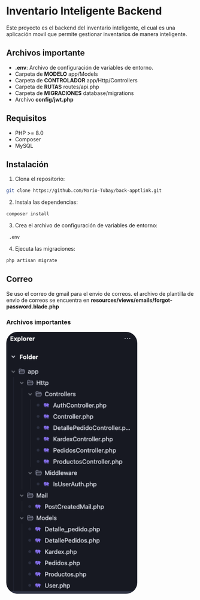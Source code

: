 
# Inventario Inteligente Backend
Este proyecto es el backend del inventario inteligente, el cual es una aplicación movil que permite gestionar inventarios de manera inteligente.

## Archivos importante

- **.env**: Archivo de configuración de variables de entorno.
- Carpeta de **MODELO** app/Models
- Carpeta de **CONTROLADOR** app/Http/Controllers
- Carpeta de **RUTAS** routes/api.php
- Carpeta de **MIGRACIONES** database/migrations
- Archivo **config/jwt.php**
## Requisitos
- PHP >= 8.0
- Composer
- MySQL
## Instalación
1. Clona el repositorio:
```bash
git clone https://github.com/Mario-Tubay/back-apptlink.git
```
2. Instala las dependencias:
```bash
composer install
```
3. Crea el archivo de configuración de variables de entorno:
```bash
 .env
```
4. Ejecuta las migraciones:
```bash
php artisan migrate
```
## Correo
Se uso el correo de gmail para el envio de correos. el archivo de plantilla de envio de correos se encuentra en **resources/views/emails/forgot-password.blade.php**


### Archivos importantes
<img src="public/capturas/files.png" alt="Pantalla edit pedido" width="350" style="border-radius: 30px" />